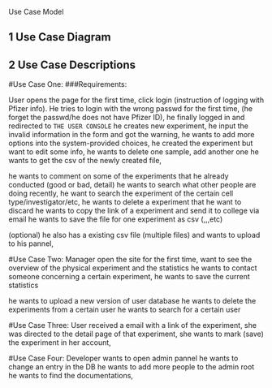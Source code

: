 Use Case Model



## 1 Use Case Diagram




## 2 Use Case Descriptions 


#Use Case One: 
###Requirements:

User 
opens the page for the first time, 
click login (instruction of logging with Pfizer info). He 
tries to login with the wrong passwd for the first time,
(he forget the passwd/he does not have Pfizer ID),
he finally logged in and redirected to `THE USER CONSOLE`
he creates new experiment,
he input the invalid information in the form and got the warning,
he wants to add more options into the system-provided choices,
he created the experiment but want to edit some info,
he wants to delete one sample, add another one
he wants to get the csv of the newly created file,

he wants to comment on some of the experiments that he already conducted (good or bad, detail)
he wants to search what other people are doing recently,
he want to search the experiment of the certain cell type/investigator/etc,
he wants to delete a experiment that he want to discard
he wants to copy the link of a experiment and send it to college via email
he wants to save the file for one experiment as csv (,,,etc)

(optional)
he also has a existing csv file (multiple files) and wants to upload to his pannel,



#Use Case Two:
Manager
open the site for the first time,
want to see the overview of the physical experiment and the statistics
he wants to contact someone concerning a certain experiment,
he wants to save the current statistics

he wants to upload a new version of user database
he wants to delete the experiments from a certain user
he wants to search for a certain user


#Use Case Three:
User 
received a email with a link of the experiment,
she was directed to the detail page of that experiment,
she wants to mark (save) the experiment in her account,

#Use Case Four:
Developer
wants to open admin pannel
he wants to change an entry in the DB
he wants to add more people to the admin root
he wants to find the documentations,



